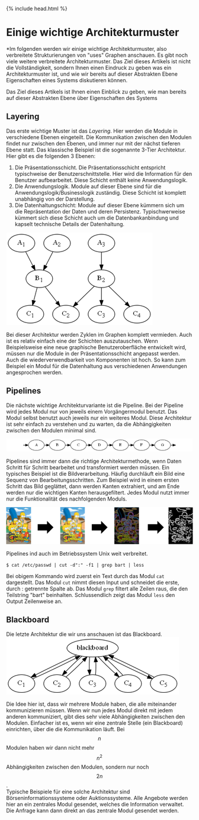 {% include head.html %}

# Einige wichtige Architekturmuster

*Im folgenden werden wir einige wichtige Architekturmuster, also verbreitete Strukturierungen von "uses" Graphen anschauen. Es gibt noch viele weitere verbreitete Architekturmuster.
Das Ziel dieses Artikels ist nicht die Vollständigkeit, sondern Ihnen einen Eindruck zu geben was ein Architekturmuster ist, und wie wir bereits auf dieser Abstrakten Ebene Eigenschaften
eines Systems diskutieren können. 

Das Ziel dieses Artikels ist Ihnen einen Einblick zu geben, 
wie man bereits auf dieser Abstrakten Ebene über Eigenschaften des Systems 

## Layering

Das erste wichtige Muster ist das *Layering*. Hier werden die Module in verschiedene Ebenen eingeteilt. 
Die Kommunikation zwischen den Modulen findet nur zwischen den Ebenen, und immer nur mit der nächst tieferen Ebene statt. 
Das klassische Beispiel ist die sogenannte 3-Tier Architektur. Hier gibt es die folgenden 3 Ebenen:

1. Die Präsentationsschicht. Die Präsentationsschicht entspricht typischweise der Benutzerschnittstelle. Hier wird die Information für den Benutzer aufbearbeitet. Diese Schicht enthält keine Anwendungslogik.
2. Die Anwendungslogik. Module auf dieser Ebene sind für die Anwendungslogik/Businesslogik zuständig. Diese Schicht ist komplett unabhängig von der Darstellung. 
3. Die Datenhaltungschicht: Module auf dieser Ebene kümmern sich um die Repräsentation der Daten und deren Persistenz. Typischwerweise kümmert sich diese Schicht auch um die Datenbankanbindung und kapselt technische Details der Datenhaltung.
			
<img src="../../slides/images/module-layering.png" class="plain" />


Bei dieser Architektur werden Zyklen im Graphen komplett vermieden. Auch ist es relativ einfach eine der Schichten auszutauschen. Wenn Beispielsweise eine neue graphische Benutzeroberfläche entwickelt wird, müssen nur die Module in der Präsentationsschicht angepasst werden. 
Auch die wiederverwendbarkeit von Komponenten ist hoch. So kann zum Beispiel ein Modul für die Datenhaltung aus verschiedenen Anwendungen angesprochen werden. 

<!-- Ein weiteres klassisches Beispiel, diesmal aus dem Netzwerkbereich, ist das ISO/OSI Referenzmodell. 

<img src="../../slides/images/osi-model.png" />

Es teilt die Kommunkation in verschiedene Ebenen ein. Auf der Ebenen 0 haben wir den Physical Layer. Die Aufgabe dieser Ebene ist 
das  -->

## Pipelines

Die nächste wichtige Architekturvariante ist die Pipeline. Bei der Pipeline wird jedes Modul nur von jeweils einem Vorgängermodul benutzt. Das Modul selbst
benutzt auch jeweils nur ein weiteres Modul. Diese Architektur ist sehr einfach zu verstehen und zu warten, da die Abhängigkeiten zwischen den Modulen minimal sind. 

![Pipeline](../../slides/images/module-pipeline.png)

Pipelines sind immer dann die richtige Architekturmethode, wenn Daten Schritt für Schritt bearbeitet und transformiert werden müssen. 
Ein typisches Beispiel ist die Bildverarbeitung. Häufig durchläuft ein Bild eine Sequenz von Bearbeitungsschritten. Zum Beispiel wird in einem ersten Schritt das Bild geglättet, dann werden Kanten extrahiert, und am Ende werden nur die wichtigen Kanten herausgefiltert. Jedes Modul nutzt immer nur die Funktionalität des nachfolgenden Moduls.

![Simpsons](../../slides/images/simpsons-filter.png)

Pipelines ind auch im Betriebssystem Unix weit verbreitet. 
```
$ cat /etc/passwd | cut -d":" -f1 | grep bart | less 
```
Bei obigem Kommando wird zuerst ein Text durch das Modul ```cat``` dargestellt. Das Modul ```cut``` nimmt diesen Input und schneidet die erste, durch : getrennte Spalte 
ab. Das Modul ```grep``` filtert alle Zeilen raus, die den Teilstring "bart" beinhalten. Schlussendlich zeigt das Modul ```less``` den Output Zeilenweise an. 


## Blackboard
Die letzte Architektur die wir uns anschauen ist das Blackboard. 
![Blackboard](../../slides/images/module-blackboard.png)

Die Idee hier ist, dass wir mehrere Module haben, die alle 
miteinander kommunizieren müssen. Wenn wir nun jedes Modul 
direkt mit jedem anderen kommuniziert, gibt dies sehr viele 
Abhängigkeiten zwischen den Modulen. Einfacher ist es, wenn wir 
eine zentrale Stelle (ein Blackboard) einrichten, über die die Kommunikation läuft. Bei $$n$$ Modulen haben wir dann nicht mehr
$$n^2$$ Abhängigkeiten zwischen den Modulen, sondern nur noch $$2n$$.	
Typische Beispiele für eine solche Architektur sind Börseninformationssysteme oder Auktionssysteme. 
Alle Angebote werden hier an ein zentrales Modul gesendet, welches die Information verwaltet. Die Anfrage kann dann direkt 
an das zentrale Modul gesendet werden.

